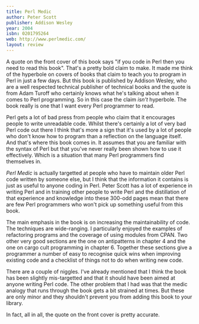 ```yaml
---
title: Perl Medic
author: Peter Scott
publisher: Addison Wesley
year: 2004
isbn: 0201795264
web: http://www.perlmedic.com/
layout: review
---
```

 
A quote on the front cover of this book says "if you code in Perl
then you need to read this book". That's a pretty bold claim to make. It
made me think of the hyperbole on covers of books that claim to teach
you to program in Perl in just a few days. But this book is published by
Addison Wesley, who are a well respected technical publisher of technical
books and the quote is from Adam Turoff who certainly knows what he's
talking about when it comes to Perl programming. So in this case the
claim *isn't* hyperbole. The book really is one that I want every
Perl programmer to read.

Perl gets a lot of bad press from people who claim that it 
encourages people to write unreadable code. Whilst there's certainly
a lot of very bad Perl code out there I think that's more a sign that
it's used by a lot of people who don't know how to program than a 
reflection on the language itself. And that's where this book comes
in. It assumes that you are familiar with the syntax of Perl but that
you've never really been shown how to use it effectively. Which is a
situation that many Perl programmers find themselves in.

*Perl Medic* is actually targetted at people who have to
maintain older Perl code written by someone else, but I think that the
information it contains is just as useful to anyone coding in Perl.
Peter Scott has a lot of experience in writing Perl and in training
other people to write Perl and the distillation of that experience and
knowledge into these 300-odd pages mean that there are few Perl
programmers who won't pick up something useful from this book.

The main emphasis in the book is on increasing the maintainability
of code. The techniques are wide-ranging. I particularly enjoyed the
examples of refactoring programs and the coverage of using modules from
CPAN. Two other very good sections are the one on antipatterns in chapter
4 and the one on cargo cult programming in chapter 6. Together these
sections give a programmer a number of easy to recognise quick wins
when improving existing code and a checklist of things not to do when
writing new code.

There are a couple of niggles. I've already mentioned that I
think the book has been slightly mis-targetted and that it should
have been aimed at anyone writing Perl code. The other problem that I
had was that the medic analogy that runs through the book gets a bit
strained at times. But these are only minor and they shouldn't prevent
you from adding this book to your library.

In fact, all in all, the quote on the front cover is pretty
accurate.
